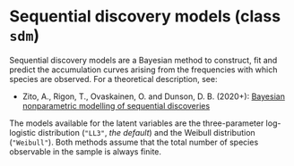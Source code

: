 # Sequential discovery models (class `sdm`)

Sequential discovery models are a Bayesian method to construct, fit and predict the accumulation curves arising from the frequencies with which species are observed. For a theoretical description, see:

 * Zito, A., Rigon, T., Ovaskainen, O. and Dunson, D. B. (2020+): [Bayesian nonparametric modelling of sequential discoveries](https://arxiv.org/abs/2011.06629)
 
The models available for the latent variables are the three-parameter log-logistic distribution (`"LL3"`, *the default*) and the Weibull distribution (`"Weibull"`). Both methods assume that the total number of species observable in the sample is always finite. 

